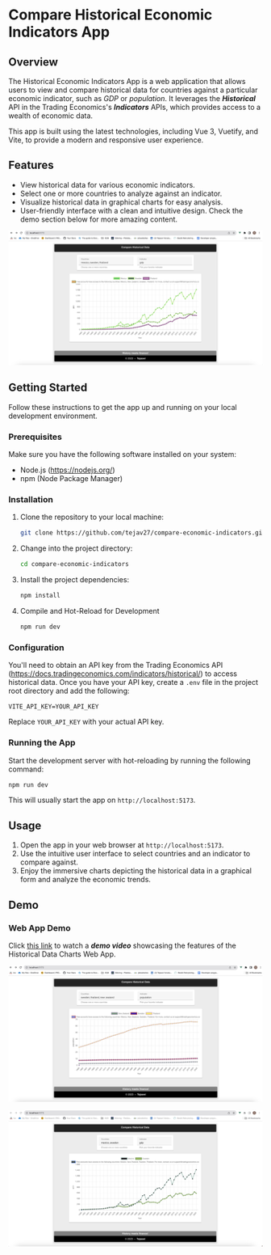 # Compare Historical Economic Indicators App

## Overview

The Historical Economic Indicators App is a web application that allows users to view and compare historical data for countries against a particular economic indicator, such as *GDP* or *population*. It leverages the **_Historical_** API in the Trading Economics's **_Indicators_** APIs, which provides access to a wealth of economic data.

This app is built using the latest technologies, including Vue 3, Vuetify, and Vite, to provide a modern and responsive user experience.

## Features

- View historical data for various economic indicators.
- Select one or more countries to analyze against an indicator.
- Visualize historical data in graphical charts for easy analysis.
- User-friendly interface with a clean and intuitive design. Check the demo section below for more amazing content.

![App Screenshot](screenshots/multi-compare-gdp.jpg)

## Getting Started

Follow these instructions to get the app up and running on your local development environment.

### Prerequisites

Make sure you have the following software installed on your system:

- Node.js (https://nodejs.org/)
- npm (Node Package Manager)

### Installation

1. Clone the repository to your local machine:

   ```bash
   git clone https://github.com/tejav27/compare-economic-indicators.git
   ```

2. Change into the project directory:

   ```bash
   cd compare-economic-indicators
   ```

3. Install the project dependencies:

   ```bash
   npm install
   ```
4. Compile and Hot-Reload for Development

   ```sh
   npm run dev
   ```

### Configuration

You'll need to obtain an API key from the Trading Economics API (https://docs.tradingeconomics.com/indicators/historical/) to access historical data. Once you have your API key, create a `.env` file in the project root directory and add the following:

```dotenv
VITE_API_KEY=YOUR_API_KEY
```

Replace `YOUR_API_KEY` with your actual API key.

### Running the App

Start the development server with hot-reloading by running the following command:

```bash
npm run dev
```

This will usually start the app on `http://localhost:5173`.

## Usage

1. Open the app in your web browser at `http://localhost:5173`.
2. Use the intuitive user interface to select countries and an indicator to compare against.
3. Enjoy the immersive charts depicting the historical data in a graphical form and analyze the economic trends.

## Demo
### Web App Demo

Click [this link](https://drive.google.com/file/d/1_Ltk-_7Ht74JLR6LFkEQpY7i05nqgpJZ/view?usp=drive_link) to watch a **_demo video_** showcasing the features of the Historical Data Charts Web App.

![Population Screenshot](screenshots/multi-compare-population.jpg)

![GDP Screenshot](screenshots/compare-gdp.jpg)